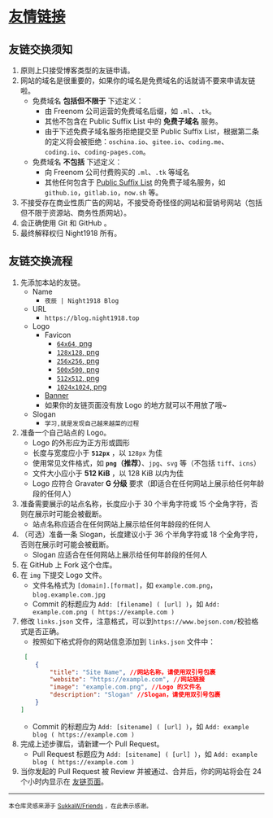 # [友情链接](https://blog.night1918.top/link/)

## 友链交换须知

1. 原则上只接受博客类型的友链申请。
2. 网站的域名是很重要的，如果你的域名是免费域名的话就请不要来申请友链啦。
   - 免费域名 **包括但不限于** 下述定义：
     - 由 Freenom 公司运营的免费域名后缀，如 `.ml`、`.tk`。
     - 其他不包含在 Public Suffix List 中的 **免费子域名** 服务。
     - 由于下述免费子域名服务拒绝提交至 Public Suffix List，根据第二条的定义将会被拒绝：`oschina.io`、`gitee.io`、`coding.me`、`coding.io`、`coding-pages.com`。
   - 免费域名 **不包括** 下述定义：
     - 向 Freenom 公司付费购买的 `.ml`、`.tk` 等域名
     - 其他任何包含于 [Public Suffix List](https://publicsuffix.org/list/) 的免费子域名服务，如 `github.io`，`gitlab.io`，`now.sh` 等。
3. 不接受存在商业性质广告的网站，不接受奇奇怪怪的网站和营销号网站（包括但不限于资源站、商务性质网站）。
4. 会正确使用 Git 和 GitHub 。
5. 最终解释权归 Night1918 所有。

## 友链交换流程

1. 先添加本站的友链。
   - Name
     - `夜辰 | Night1918 Blog`
   - URL
     - `https://blog.night1918.top`
   - Logo
     - Favicon
       - [`64x64`, png](https://resource.night1918.top/avatar/avatar_64x64.png)
       - [`128x128`, png](https://resource.night1918.top/avatar/avatar_128x128.png)
       - [`256x256`, png](https://resource.night1918.top/avatar/avatar_256x256.png)
       - [`500x500`, png](https://resource.night1918.top/avatar/avatar_500x500.png)
       - [`512x512`, png](https://resource.night1918.top/avatar/avatar_512x512.png)
       - [`1024x1024`, png](https://resource.night1918.top/avatar/avatar_1024x1024.png)
     - [Banner](https://resource.night1918.top/avatar/avatar_raw.jpg)
     - 如果你的友链页面没有放 Logo 的地方就可以不用放了哦~
   - Slogan
     - `学习,就是发现自己越来越菜的过程`
2. 准备一个自己站点的 Logo。
   - Logo 的外形应为正方形或圆形
   - 长度与宽度应小于 **`512px`** ，以 `128px` 为佳
   - 使用常见文件格式，如 **`png`（推荐）**、`jpg`、`svg` 等（不包括 `tiff`、`icns`）
   - 文件大小应小于 **512 KiB** ，以 128 KiB 以内为佳
   - Logo 应符合 Gravater **G 分级** 要求（即适合在任何网站上展示给任何年龄段的任何人）
3. 准备需要展示的站点名称，长度应小于 30 个半角字符或 15 个全角字符，否则在展示时可能会被截断。
   - 站点名称应适合在任何网站上展示给任何年龄段的任何人
4. （可选）准备一条 Slogan，长度建议小于 36 个半角字符或 18 个全角字符，否则在展示时可能会被截断。
   - Slogan 应适合在任何网站上展示给任何年龄段的任何人
5. 在 GitHub 上 Fork 这个仓库。
6. 在 `img` 下提交 Logo 文件。
   - 文件名格式为 `[domain].[format]`，如 `example.com.png`，`blog.example.com.jpg`
   - Commit 的标题应为 `Add: [filename] ( [url] )`，如 `Add: example.com.png ( https://example.com )`
7. 修改 `links.json` 文件，注意格式，可以到`https://www.bejson.com/`校验格式是否正确。
   - 按照如下格式将你的网站信息添加到 `links.json` 文件中：
    ```json
     [
        {
            "title": "Site Name", //网站名称，请使用双引号包裹
            "website": "https://example.com", //网站链接
            "image": "example.com.png", //Logo 的文件名
            "description": "Slogan" //Slogan，请使用双引号包裹
        }
    ]
    ```
   - Commit 的标题应为 `Add: [sitename] ( [url] )`，如 `Add: example blog ( https://example.com )`
8. 完成上述步骤后，请新建一个 Pull Request。
   - Pull Request 标题应为 `Add: [sitename] ( [url] )`，如 `Add: example blog ( https://example.com )`
9. 当你发起的 Pull Request 被 Review 并被通过、合并后，你的网站将会在 24 个小时内显示在 [友链页面](https://blog.night1918.top/link/)。

---

<sub>本仓库灵感来源于 <a href="https://github.com/SukkaW/Friends">SukkaW/Friends</a> ，在此表示感谢。</sub><br>